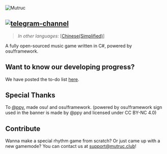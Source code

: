 ![Mutruc](https://github.com/mutruc/mutruc-artworks/raw/main/Banners/Banner.png)

[![telegram-channel](https://img.shields.io/badge/Join%20our-Channel-blue)](https://t.me/projmutruc)
----
> <I>In other languages</I>: \[[Chinese(Simplified)](/README_zh.md)\]<br />

A fully open-sourced music game written in C#, powered by osu!framework.<br />


## Want to know our developing progress?
We have posted the to-do list [here](https://github.com/orgs/mutruc/projects/1).

## Special Thanks
To [@ppy](https://github.com/ppy), made osu! and osu!framework. (powered by osu!framework sign used in the banner is made by @ppy and licensed under CC BY-NC 4.0)

## Contribute
Wanna make a special rhythm game from scratch? Or just came up with a new gamemode? You can contact us at support@mutruc.club!
